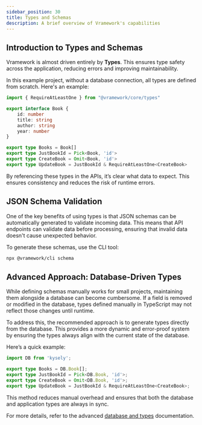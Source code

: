 ```yaml
---
sidebar_position: 30
title: Types and Schemas
description: A brief overview of Vramework's capabilities
---
```


## Introduction to Types and Schemas

Vramework is almost driven entirely by **Types**. This ensures type safety across the application, reducing errors and improving maintainability.

In this example project, without a database connection, all types are defined from scratch. Here's an example:

```typescript
import { RequireAtLeastOne } from "@vramework/core/types"

export interface Book {
    id: number
    title: string
    author: string
    year: number
}

export type Books = Book[]
export type JustBookId = Pick<Book, 'id'>
export type CreateBook = Omit<Book, 'id'>
export type UpdateBook = JustBookId & RequireAtLeastOne<CreateBook>
```

By referencing these types in the APIs, it’s clear what data to expect. This ensures consistency and reduces the risk of runtime errors.

## JSON Schema Validation

One of the key benefits of using types is that JSON schemas can be automatically generated to validate incoming data. This means that API endpoints can validate data before processing, ensuring that invalid data doesn't cause unexpected behavior.

To generate these schemas, use the CLI tool:

```bash
npx @vramework/cli schema
```

## Advanced Approach: Database-Driven Types

While defining schemas manually works for small projects, maintaining them alongside a database can become cumbersome. If a field is removed or modified in the database, types defined manually in TypeScript may not reflect those changes until runtime.

To address this, the recommended approach is to generate types directly from the database. This provides a more dynamic and error-proof system by ensuring the types always align with the current state of the database.

Here’s a quick example:

```typescript
import DB from 'kysely';

export type Books = DB.Book[];
export type JustBookId = Pick<DB.Book, 'id'>;
export type CreateBook = Omit<DB.Book, 'id'>;
export type UpdateBook = JustBookId & RequireAtLeastOne<CreateBook>;
```

This method reduces manual overhead and ensures that both the database and application types are always in sync.

For more details, refer to the advanced [database and types](../concepts/database-and-types/) documentation.